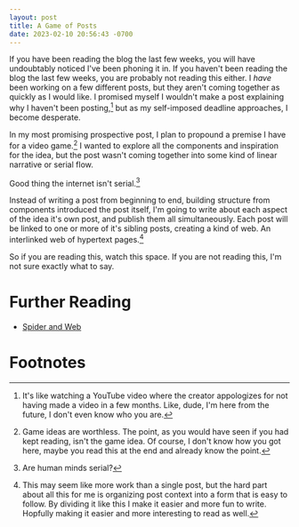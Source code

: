 ```yaml
---
layout: post
title: A Game of Posts
date: 2023-02-10 20:56:43 -0700
---
```


If you have been reading the blog the last few weeks, you will have undoubtably noticed I've been phoning it in. If you haven't been reading the blog the last few weeks, you are probably not reading this either. I *have* been working on a few different posts, but they aren't coming together as quickly as I would like. I promised myself I wouldn't make a post explaining why I haven't been posting,[^1] but as my self-imposed deadline approaches, I become desperate.

<!-- more -->

In my most promising prospective post, I plan to propound a premise I have for a video game.[^2] I wanted to explore all the components and inspiration for the idea, but the post wasn't coming together into some kind of linear narrative or serial flow.

Good thing the internet isn't serial.[^3]

Instead of writing a post from beginning to end, building structure from components introduced the post itself, I'm going to write about each aspect of the idea it's own post, and publish them all simultaneously. Each post will be linked to one or more of it's sibling posts, creating a kind of web. An interlinked web of hypertext pages.[^4]

So if you are reading this, watch this space. If you are not reading this, I'm not sure exactly what to say.
# Further Reading
 - [Spider and Web](https://eblong.com/zarf/zweb/tangle/)

# Footnotes

[^1]: It's like watching a YouTube video where the creator appologizes for not having made a video in a few months. Like, dude, I'm here from the future, I don't even know who you are.

[^2]: Game ideas are worthless. The point, as you would have seen if you had kept reading, isn't the game idea. Of course, I don't know how you got here, maybe you read this at the end and already know the point.

[^3]: Are human minds serial?

[^4]: This may seem like more work than a single post, but the hard part about all this for me is organizing post context into a form that is easy to follow. By dividing it like this I make it easier and more fun to write. Hopfully making it easier and more interesting to read as well.